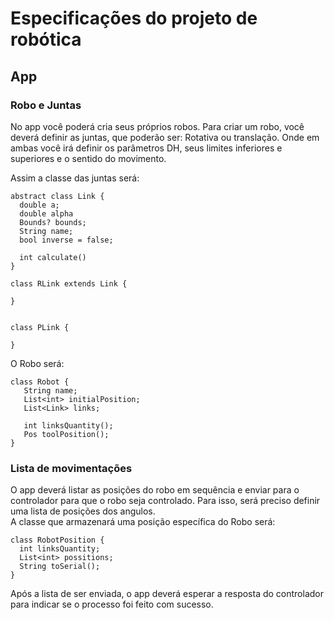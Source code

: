 # Especificações do projeto de robótica

## App

### Robo e Juntas
No app você poderá cria seus próprios robos. Para criar um robo, você deverá definir as juntas, que poderão ser: Rotativa ou translação. Onde em ambas você irá definir os parâmetros DH, seus limites inferiores e superiores e o sentido do movimento.  
  
 Assim a classe das juntas será:  
 ```
 abstract class Link {
   double a;
   double alpha
   Bounds? bounds;
   String name;
   bool inverse = false;
   
   int calculate()
 }
 
 class RLink extends Link {

 }
 
 
 class PLink {
  
 }
 ```
 
 O Robo será:
 
 ```
 class Robot {
 	String name;
 	List<int> initialPosition;
 	List<Link> links;
 	
 	int linksQuantity();
 	Pos toolPosition();
 }
 ```
 
 
 ### Lista de movimentações
 O app deverá listar as posições do robo em sequência e enviar para o controlador para que o robo seja controlado. Para isso, será preciso definir uma lista de posições dos angulos.  
 A classe que armazenará uma posição específica do Robo será:  
 
 ```
 class RobotPosition {
   int linksQuantity;
   List<int> possitions;
   String toSerial(); 
 }
 ```
   
 Após a lista de ser enviada, o app deverá esperar a resposta do controlador para indicar se o processo foi feito com sucesso.
 
 